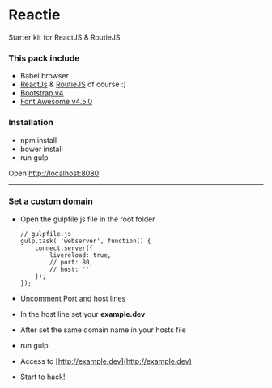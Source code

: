 # Reactie

Starter kit for ReactJS & RoutieJS

### This pack include

- Babel browser
- [ReactJs](https://facebook.github.io/react/) & [RoutieJS](http://projects.jga.me/routie/) of course :)
- [Bootstrap v4](http://blog.getbootstrap.com/2015/08/19/bootstrap-4-alpha/)
- [Font Awesome v4.5.0](https://fortawesome.github.io/Font-Awesome/)

### Installation

- npm install
- bower install
- run gulp

Open [http://localhost:8080](http://localhost:8080)

---------------------------------------------------

### Set a custom domain

- Open the gulpfile.js file in the root folder
	
	```
	// gulpfile.js
	gulp.task( 'webserver', function() {
	  	connect.server({
	  		livereload: true,
	  		// port: 80,
	  		// host: ''
	  	});
	});
	```

- Uncomment Port and host lines
- In the host line set your **example.dev**
- After set the same domain name in your hosts file
- run gulp
- Access to [http://example.dev](http://example.dev)
- Start to hack!
